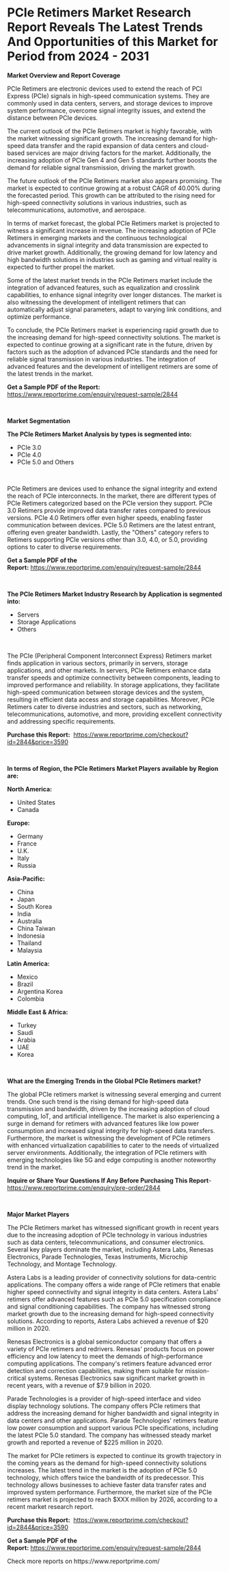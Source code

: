<p><h1>PCIe Retimers Market Research Report Reveals The Latest Trends And Opportunities of this Market for Period from 2024 - 2031</h1></p><p><strong>Market Overview and Report Coverage</strong></p>
<p><p>PCIe Retimers are electronic devices used to extend the reach of PCI Express (PCIe) signals in high-speed communication systems. They are commonly used in data centers, servers, and storage devices to improve system performance, overcome signal integrity issues, and extend the distance between PCIe devices.</p><p>The current outlook of the PCIe Retimers market is highly favorable, with the market witnessing significant growth. The increasing demand for high-speed data transfer and the rapid expansion of data centers and cloud-based services are major driving factors for the market. Additionally, the increasing adoption of PCIe Gen 4 and Gen 5 standards further boosts the demand for reliable signal transmission, driving the market growth.</p><p>The future outlook of the PCIe Retimers market also appears promising. The market is expected to continue growing at a robust CAGR of 40.00% during the forecasted period. This growth can be attributed to the rising need for high-speed connectivity solutions in various industries, such as telecommunications, automotive, and aerospace.</p><p>In terms of market forecast, the global PCIe Retimers market is projected to witness a significant increase in revenue. The increasing adoption of PCIe Retimers in emerging markets and the continuous technological advancements in signal integrity and data transmission are expected to drive market growth. Additionally, the growing demand for low latency and high bandwidth solutions in industries such as gaming and virtual reality is expected to further propel the market.</p><p>Some of the latest market trends in the PCIe Retimers market include the integration of advanced features, such as equalization and crosslink capabilities, to enhance signal integrity over longer distances. The market is also witnessing the development of intelligent retimers that can automatically adjust signal parameters, adapt to varying link conditions, and optimize performance.</p><p>To conclude, the PCIe Retimers market is experiencing rapid growth due to the increasing demand for high-speed connectivity solutions. The market is expected to continue growing at a significant rate in the future, driven by factors such as the adoption of advanced PCIe standards and the need for reliable signal transmission in various industries. The integration of advanced features and the development of intelligent retimers are some of the latest trends in the market.</p></p>
<p><strong>Get a Sample PDF of the Report:</strong> <a href="https://www.reportprime.com/enquiry/request-sample/2844">https://www.reportprime.com/enquiry/request-sample/2844</a></p>
<p>&nbsp;</p>
<p><strong>Market Segmentation</strong></p>
<p><strong>The PCIe Retimers Market Analysis by types is segmented into:</strong></p>
<p><ul><li>PCIe 3.0</li><li>PCIe 4.0</li><li>PCIe 5.0 and Others</li></ul></p>
<p>&nbsp;</p>
<p><p>PCIe Retimers are devices used to enhance the signal integrity and extend the reach of PCIe interconnects. In the market, there are different types of PCIe Retimers categorized based on the PCIe version they support. PCIe 3.0 Retimers provide improved data transfer rates compared to previous versions. PCIe 4.0 Retimers offer even higher speeds, enabling faster communication between devices. PCIe 5.0 Retimers are the latest entrant, offering even greater bandwidth. Lastly, the "Others" category refers to Retimers supporting PCIe versions other than 3.0, 4.0, or 5.0, providing options to cater to diverse requirements.</p></p>
<p><strong>Get a Sample PDF of the Report:</strong>&nbsp;<a href="https://www.reportprime.com/enquiry/request-sample/2844">https://www.reportprime.com/enquiry/request-sample/2844</a></p>
<p>&nbsp;</p>
<p><strong>The PCIe Retimers Market Industry Research by Application is segmented into:</strong></p>
<p><ul><li>Servers</li><li>Storage Applications</li><li>Others</li></ul></p>
<p>&nbsp;</p>
<p><p>The PCIe (Peripheral Component Interconnect Express) Retimers market finds application in various sectors, primarily in servers, storage applications, and other markets. In servers, PCIe Retimers enhance data transfer speeds and optimize connectivity between components, leading to improved performance and reliability. In storage applications, they facilitate high-speed communication between storage devices and the system, resulting in efficient data access and storage capabilities. Moreover, PCIe Retimers cater to diverse industries and sectors, such as networking, telecommunications, automotive, and more, providing excellent connectivity and addressing specific requirements.</p></p>
<p><strong>Purchase this Report:</strong>&nbsp; <a href="https://www.reportprime.com/checkout?id=2844&price=3590">https://www.reportprime.com/checkout?id=2844&price=3590</a></p>
<p>&nbsp;</p>
<p><strong>In terms of Region, the PCIe Retimers Market Players available by Region are:</strong></p>
<p>
    <p> <strong> North America: </strong>
        <ul>
            <li>United States</li>
            <li>Canada</li>
        </ul>
        </p> 
    <p> <strong> Europe: </strong>
        <ul>
            <li>Germany</li>
            <li>France</li>
            <li>U.K.</li>
            <li>Italy</li>
            <li>Russia</li>
        </ul>
        </p> 
    <p> <strong> Asia-Pacific: </strong>
        <ul>
            <li>China</li>
            <li>Japan</li>
            <li>South Korea</li>
            <li>India</li>
            <li>Australia</li>
            <li>China Taiwan</li>
            <li>Indonesia</li>
            <li>Thailand</li>
            <li>Malaysia</li>
        </ul>
        </p> 
    <p> <strong> Latin America: </strong>
        <ul>
            <li>Mexico</li>
            <li>Brazil</li>
            <li>Argentina Korea</li>
            <li>Colombia</li>
        </ul>
        </p> 
    <p> <strong> Middle East & Africa: </strong>
        <ul>
            <li>Turkey</li>
            <li>Saudi</li>
            <li>Arabia</li>
            <li>UAE</li>
            <li>Korea</li>
        </ul>
    </p>
    </p>
<p>&nbsp;</p>
<p><strong>What are the Emerging Trends in the Global PCIe Retimers market?</strong></p>
<p><p>The global PCIe retimers market is witnessing several emerging and current trends. One such trend is the rising demand for high-speed data transmission and bandwidth, driven by the increasing adoption of cloud computing, IoT, and artificial intelligence. The market is also experiencing a surge in demand for retimers with advanced features like low power consumption and increased signal integrity for high-speed data transfers. Furthermore, the market is witnessing the development of PCIe retimers with enhanced virtualization capabilities to cater to the needs of virtualized server environments. Additionally, the integration of PCIe retimers with emerging technologies like 5G and edge computing is another noteworthy trend in the market.</p></p>
<p><strong>Inquire or Share Your Questions If Any Before Purchasing This Report</strong>- <a href="https://www.reportprime.com/enquiry/pre-order/2844">https://www.reportprime.com/enquiry/pre-order/2844</a></p>
<p>&nbsp;</p>
<p><strong>Major Market Players</strong></p>
<p><p>The PCIe Retimers market has witnessed significant growth in recent years due to the increasing adoption of PCIe technology in various industries such as data centers, telecommunications, and consumer electronics. Several key players dominate the market, including Astera Labs, Renesas Electronics, Parade Technologies, Texas Instruments, Microchip Technology, and Montage Technology.</p><p>Astera Labs is a leading provider of connectivity solutions for data-centric applications. The company offers a wide range of PCIe retimers that enable higher speed connectivity and signal integrity in data centers. Astera Labs' retimers offer advanced features such as PCIe 5.0 specification compliance and signal conditioning capabilities. The company has witnessed strong market growth due to the increasing demand for high-speed connectivity solutions. According to reports, Astera Labs achieved a revenue of $20 million in 2020.</p><p>Renesas Electronics is a global semiconductor company that offers a variety of PCIe retimers and redrivers. Renesas' products focus on power efficiency and low latency to meet the demands of high-performance computing applications. The company's retimers feature advanced error detection and correction capabilities, making them suitable for mission-critical systems. Renesas Electronics saw significant market growth in recent years, with a revenue of $7.9 billion in 2020.</p><p>Parade Technologies is a provider of high-speed interface and video display technology solutions. The company offers PCIe retimers that address the increasing demand for higher bandwidth and signal integrity in data centers and other applications. Parade Technologies' retimers feature low power consumption and support various PCIe specifications, including the latest PCIe 5.0 standard. The company has witnessed steady market growth and reported a revenue of $225 million in 2020.</p><p>The market for PCIe retimers is expected to continue its growth trajectory in the coming years as the demand for high-speed connectivity solutions increases. The latest trend in the market is the adoption of PCIe 5.0 technology, which offers twice the bandwidth of its predecessor. This technology allows businesses to achieve faster data transfer rates and improved system performance. Furthermore, the market size of the PCIe retimers market is projected to reach $XXX million by 2026, according to a recent market research report.</p></p>
<p><strong>Purchase this Report:</strong>&nbsp;&nbsp;<a href="https://www.reportprime.com/checkout?id=2844&price=3590">https://www.reportprime.com/checkout?id=2844&price=3590</a></p>
<p></p>
<p><strong>Get a Sample PDF of the Report:</strong>&nbsp;<a href="https://www.reportprime.com/enquiry/request-sample/2844">https://www.reportprime.com/enquiry/request-sample/2844</a></p>
<p>Check more reports on https://www.reportprime.com/</p>